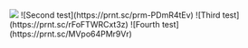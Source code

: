 <img src="https://prnt.sc/0xUHu6osEDDb" />
![Second test](https://prnt.sc/prm-PDmR4tEv)
![Third test](https://prnt.sc/rFoFTWRCxt3z)
![Fourth test](https://prnt.sc/MVpo64PMr9Vr)
